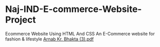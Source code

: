 # Naj-IND-E-commerce-Website-Project
Ecommerce Website Using HTML And CSS An E-Commerce website for fashion & lifestyle
[Arnab Kr. Bhakta (3).pdf](https://github.com/ArnabBhakta/Naj-IND-E-commerce-Website-Project/files/13864246/Arnab.Kr.Bhakta.3.pdf)

